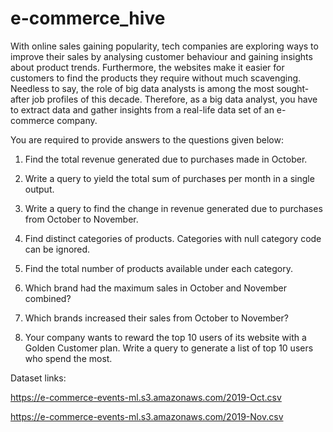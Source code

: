 # e-commerce_hive

With online sales gaining popularity, tech companies are exploring ways to improve their sales by analysing customer behaviour and gaining insights about product trends. Furthermore, the websites make it easier for customers to find the products they require without much scavenging. Needless to say, the role of big data analysts is among the most sought-after job profiles of this decade. Therefore, as a big data analyst, you have to extract data and gather insights from a real-life data set of an e-commerce company.


You are required to provide answers to the questions given below:

1. Find the total revenue generated due to purchases made in October.

2. Write a query to yield the total sum of purchases per month in a single output. 

3. Write a query to find the change in revenue generated due to purchases from October to November.

4. Find distinct categories of products. Categories with null category code can be ignored.

5. Find the total number of products available under each category.

6. Which brand had the maximum sales in October and November combined?

7. Which brands increased their sales from October to November?

8. Your company wants to reward the top 10 users of its website with a Golden Customer plan. Write a query to generate a list of top 10 users who spend the most.



Dataset links:

https://e-commerce-events-ml.s3.amazonaws.com/2019-Oct.csv

https://e-commerce-events-ml.s3.amazonaws.com/2019-Nov.csv
